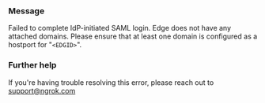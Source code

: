 
### Message
Failed to complete IdP-initiated SAML login. Edge does not have any attached domains. Please ensure that at least one domain is configured as a hostport for "<code>&lt;EDGID&gt;</code>".

### Further help
If you're having trouble resolving this error, please reach out to [support@ngrok.com](mailto:support@ngrok.com?subject=Help%20with%20ERR_NGROK_5325)

